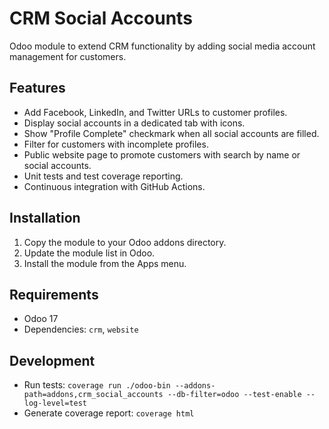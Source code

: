 # CRM Social Accounts

Odoo module to extend CRM functionality by adding social media account management for customers.

## Features
- Add Facebook, LinkedIn, and Twitter URLs to customer profiles.
- Display social accounts in a dedicated tab with icons.
- Show "Profile Complete" checkmark when all social accounts are filled.
- Filter for customers with incomplete profiles.
- Public website page to promote customers with search by name or social accounts.
- Unit tests and test coverage reporting.
- Continuous integration with GitHub Actions.

## Installation
1. Copy the module to your Odoo addons directory.
2. Update the module list in Odoo.
3. Install the module from the Apps menu.

## Requirements
- Odoo 17
- Dependencies: `crm`, `website`

## Development
- Run tests: `coverage run ./odoo-bin --addons-path=addons,crm_social_accounts --db-filter=odoo --test-enable --log-level=test`
- Generate coverage report: `coverage html`
